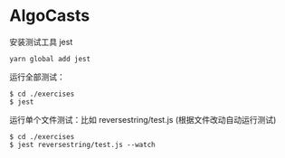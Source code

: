 # AlgoCasts

安装测试工具 jest

```
yarn global add jest
```

运行全部测试：

```
$ cd ./exercises
$ jest
```

运行单个文件测试：比如 reversestring/test.js (根据文件改动自动运行测试)

```
$ cd ./exercises
$ jest reversestring/test.js --watch
```